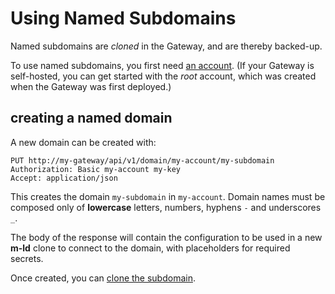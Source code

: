 # Using Named Subdomains

Named subdomains are _cloned_ in the Gateway, and are thereby backed-up.

To use named subdomains, you first need [an account](accounts.md). (If your Gateway is self-hosted, you can get started with the _root_ account, which was created when the Gateway was first deployed.)

## creating a named domain

A new domain can be created with:

```http request
PUT http://my-gateway/api/v1/domain/my-account/my-subdomain
Authorization: Basic my-account my-key
Accept: application/json
```

This creates the domain `my-subdomain` in `my-account`. Domain names must be composed only of **lowercase** letters, numbers, hyphens `-` and underscores `_`.

The body of the response will contain the configuration to be used in a new **m-ld** clone to connect to the domain, with placeholders for required secrets.

Once created, you can [clone the subdomain](clone-subdomain.md).